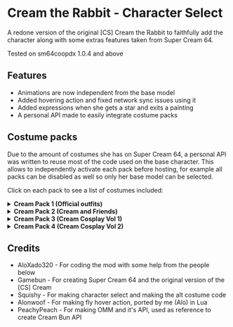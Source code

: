 # Cream the Rabbit - Character Select
A redone version of the original [CS] Cream the Rabbit to faithfully add the character along with some extras features taken from Super Cream 64.

Tested on sm64coopdx 1.0.4 and above

## Features
* Animations are now independent from the base model
* Added hovering action and fixed network sync issues using it
* Added expressions when she gets a star and exits a painting
* A personal API made to easily integrate costume packs

## Costume packs
Due to the amount of costumes she has on Super Cream 64, a personal API was written to reuse most of the code used on the base character.
This allows to independently activate each pack before hosting, for example all packs can be disabled as well so only her base model can be selected.

Click on each pack to see a list of costumes included:

<details>
  <summary><strong>Cream Pack 1 (Official outfits)</strong></summary>
  
  * Riders
  * Winter
  * Spring
  * Unicorn
  * Yukata
  * Swimsuit
  * Halloween
  * Junihotoe
  * Princess
  * Detective
  * Drummer
  * Lunar New Year (by Jennifer Hernandez)
</details>

<details>
  <summary><strong>Cream Pack 2 (Cream and Friends)</strong></summary>
  
  * Young Vanilla
  * Amy Rose
  * Blaze the Cat
  * Marine the Raccoon
  * Shadow the Hedgehog
  * Silver the Hedgehog
  * Miles 'Tails' Power
  * Charmy Bee
  * Tikal the Echidna
  * Cosmo the Seedrian
  * Dr. Eggman
  * Cheese (Chao Chao!)
  * Nights
</details>

<details>
  <summary><strong>Cream Pack 3 (Cream Cosplay Vol 1)</strong></summary>
  
  * Super Mario
  * Princess Daisy
  * Klonoa (Wahoo)
  * Engineer
  * Ichiban Kasuga
  * Travis Touchdown
  * Jack Garland
  * Sakura Kasugano
  * Dudley
  * Luke Sullivan (From Streets)
  * Roll
  * Megaman X
  * Lan Hikari
  * Vergil
  * Terry Bogard
  * Maria Renard
  * Richter Belmont
  * Charlotte Aulin
  * Goemon
  * Mimi
  * Ryuta Ippongi
  * Peppino Spaghetti
  * Angry Videogame Nerd
  * Sora
  * Kairi
  * Parappa
</details>

<details>
  <summary><strong>Cream Pack 4 (Cream Cosplay Vol 2)</strong></summary>
  
  * Vanny
  * Madotsuki
  * Arle
  * Dawn
  * Serena
  * The Hero
  * The Mage
  * Sybil
  * Hatsune Miku
  * Wonder-Bun
  * Sena
  * Olimar
  * Pit
  * Ribbon
  * Anya Forger
  * Rukia Kuchiki
  * Jin Kariya
  * Monkey D. Luffy
  * Carrot
  * Hey, It's Him! Goku!
  * Pan
  * Nezuko Kamado
  * Yugi Muto
  * Cream (The other one)
  * Sakura Kinomoto
  * Stone Cold Steve Austin
  * Pomni
</details>

## Credits
* AloXado320 - For coding the mod with some help from the people below
* Gamebun - For creating Super Cream 64 and the original version of the [CS] Cream
* Squishy - For making character select and making the alt costume code
* Alonwoof - For making fly hover action, ported by me (Alo) in Lua
* PeachyPeach - For making OMM and it's API, used as reference to create Cream Bun API
